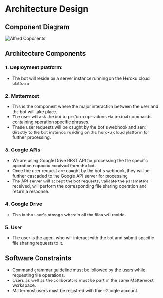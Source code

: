 # Architecture Design

## Component Diagram

![Alfred Coponents](https://github.ncsu.edu/csc510-fall2019/CSC510-9/blob/master/img/Alfred%20Architecture.png)

## Architecture Components

### 1. Deployment platform:

- The bot will reside on a server instance running on the Heroku cloud platform

### 2. Mattermost

- This is the component where the major interaction between the user and the bot will take place.
- The user will ask the bot to perform operations via textual commands containing operation specific phrases.
- These user requests will be caught by the bot's webhook and sent directly to the bot instance residing on the heroku cloud  platform for further processing. 

### 3. Google APIs

- We are using Google Drive REST API for processing the file specific operation requests received from the bot.
- Once the user request are caught by the bot's webhook, they will be further cascaded to the Google API server for processing.
- The API server will accept the bot requests, validate the parameters received, will perform the corresponding file sharing operation and return a response.  

### 4. Google Drive

- This is the user's storage wherein all the files will reside.

### 5. User

- The user is the agent who will interact with the bot and submit specific file sharing requests to it.

## Software Constraints
- Command grammar guideline must be followed by the users while requesting file operations.
- Users as well as the collborators must be part of the same Mattermost workspace.
- Mattermost users must be registred with thier Google account.
